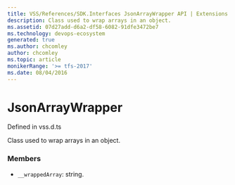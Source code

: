```yaml
---
title: VSS/References/SDK.Interfaces JsonArrayWrapper API | Extensions for Azure DevOps Services
description: Class used to wrap arrays in an object.
ms.assetid: 07d27add-d6a2-df58-6082-91dfe3472be7
ms.technology: devops-ecosystem
generated: true
ms.author: chcomley
author: chcomley
ms.topic: article
monikerRange: '>= tfs-2017'
ms.date: 08/04/2016
---
```


# JsonArrayWrapper

Defined in vss.d.ts


Class used to wrap arrays in an object. 

### Members

* `__wrappedArray`: string. 

